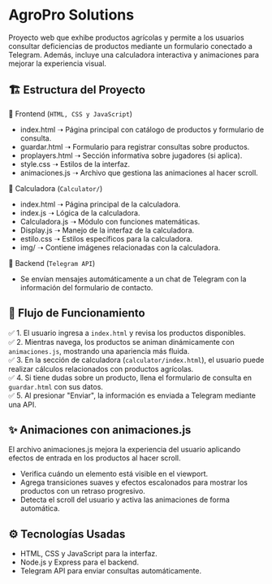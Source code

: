 # AgroPro Solutions  
Proyecto web que exhibe productos agrícolas y permite a los usuarios consultar deficiencias de productos mediante un formulario conectado a Telegram. Además, incluye una calculadora interactiva y animaciones para mejorar la experiencia visual.  

## 🏗 Estructura del Proyecto  
📌 Frontend (`HTML, CSS y JavaScript`)  
- index.html ➝ Página principal con catálogo de productos y formulario de consulta.  
- guardar.html ➝ Formulario para registrar consultas sobre productos.  
- proplayers.html ➝ Sección informativa sobre jugadores (si aplica).  
- style.css ➝ Estilos de la interfaz.  
- animaciones.js ➝ Archivo que gestiona las animaciones al hacer scroll.  

📌 Calculadora (`Calculator/`)  
- index.html ➝ Página principal de la calculadora.  
- index.js ➝ Lógica de la calculadora.  
- Calculadora.js ➝ Módulo con funciones matemáticas.  
- Display.js ➝ Manejo de la interfaz de la calculadora.  
- estilo.css ➝ Estilos específicos para la calculadora.  
- img/ ➝ Contiene imágenes relacionadas con la calculadora.  

📌 Backend (`Telegram API`)  
- Se envían mensajes automáticamente a un chat de Telegram con la información del formulario de contacto.  

## 🔄 Flujo de Funcionamiento  
✅ 1. El usuario ingresa a `index.html` y revisa los productos disponibles.  
✅ 2. Mientras navega, los productos se animan dinámicamente con `animaciones.js`, mostrando una apariencia más fluida.  
✅ 3. En la sección de calculadora (`calculator/index.html`), el usuario puede realizar cálculos relacionados con productos agrícolas.  
✅ 4. Si tiene dudas sobre un producto, llena el formulario de consulta en `guardar.html` con sus datos.  
✅ 5. Al presionar "Enviar", la información es enviada a Telegram mediante una API.  

## ✨ Animaciones con animaciones.js  
El archivo animaciones.js mejora la experiencia del usuario aplicando efectos de entrada en los productos al hacer scroll.  
- Verifica cuándo un elemento está visible en el viewport.  
- Agrega transiciones suaves y efectos escalonados para mostrar los productos con un retraso progresivo.  
- Detecta el scroll del usuario y activa las animaciones de forma automática.  

## ⚙️ Tecnologías Usadas  
- HTML, CSS y JavaScript para la interfaz.  
- Node.js y Express para el backend.  
- Telegram API para enviar consultas automáticamente.
